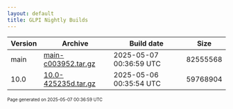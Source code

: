 ```yaml
---
layout: default
title: GLPI Nightly Builds
---
```


Version|Archive|Build date|Size
---|---|---|---
main|[main-c003952.tar.gz](main-c003952.tar.gz)|2025-05-07 00:36:59 UTC|82555568
10.0|[10.0-425235d.tar.gz](10.0-425235d.tar.gz)|2025-05-06 00:35:54 UTC|59768904

<font size="1">Page generated on 2025-05-07 00:36:59 UTC</font>
